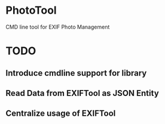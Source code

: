 # PhotoTool
CMD line tool for EXIF Photo Management
 
# TODO
## Introduce cmdline support for library
## Read Data from EXIFTool as JSON Entity
## Centralize usage of EXIFTool
